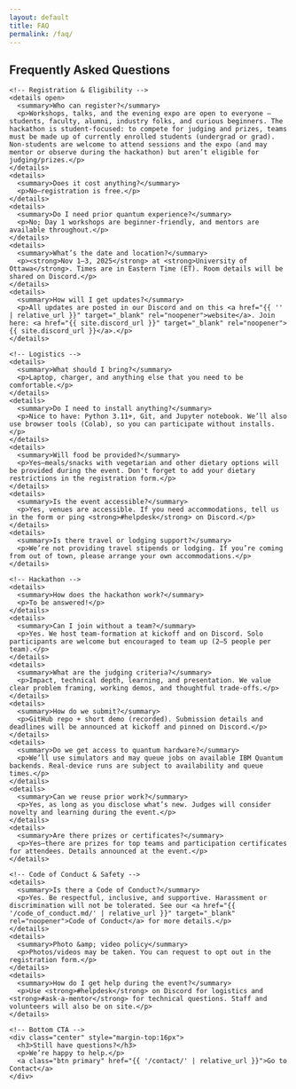 ```yaml
---
layout: default
title: FAQ
permalink: /faq/
---
```


<main class="container">
  <section class="card">
    <h2>Frequently Asked Questions</h2>

    <!-- Registration & Eligibility -->
    <details open>
      <summary>Who can register?</summary>
      <p>Workshops, talks, and the evening expo are open to everyone — students, faculty, alumni, industry folks, and curious beginners. The hackathon is student-focused: to compete for judging and prizes, teams must be made up of currently enrolled students (undergrad or grad). Non-students are welcome to attend sessions and the expo (and may mentor or observe during the hackathon) but aren’t eligible for judging/prizes.</p>
    </details>
    <details>
      <summary>Does it cost anything?</summary>
      <p>No—registration is free.</p>
    </details>
    <details>
      <summary>Do I need prior quantum experience?</summary>
      <p>No; Day 1 workshops are beginner-friendly, and mentors are available throughout.</p>
    </details>
    <details>
      <summary>What’s the date and location?</summary>
      <p><strong>Nov 1–3, 2025</strong> at <strong>University of Ottawa</strong>. Times are in Eastern Time (ET). Room details will be shared on Discord.</p>
    </details>
    <details>
      <summary>How will I get updates?</summary>
      <p>All updates are posted in our Discord and on this <a href="{{ '' | relative_url }}" target="_blank" rel="noopener">website</a>. Join here: <a href="{{ site.discord_url }}" target="_blank" rel="noopener">{{ site.discord_url }}</a>.</p>
    </details>

    <!-- Logistics -->
    <details>
      <summary>What should I bring?</summary>
      <p>Laptop, charger, and anything else that you need to be comfortable.</p>
    </details>
    <details>
      <summary>Do I need to install anything?</summary>
      <p>Nice to have: Python 3.11+, Git, and Jupyter notebook. We’ll also use browser tools (Colab), so you can participate without installs.</p>
    </details>
    <details>
      <summary>Will food be provided?</summary>
      <p>Yes—meals/snacks with vegetarian and other dietary options will be provided during the event. Don't forget to add your dietary restrictions in the registration form.</p>
    </details>
    <details>
      <summary>Is the event accessible?</summary>
      <p>Yes, venues are accessible. If you need accommodations, tell us in the form or ping <strong>#helpdesk</strong> on Discord.</p>
    </details>
    <details>
      <summary>Is there travel or lodging support?</summary>
      <p>We’re not providing travel stipends or lodging. If you’re coming from out of town, please arrange your own accommodations.</p>
    </details>

    <!-- Hackathon -->
    <details>
      <summary>How does the hackathon work?</summary>
      <p>To be answered!</p>
    </details>
    <details>
      <summary>Can I join without a team?</summary>
      <p>Yes. We host team-formation at kickoff and on Discord. Solo participants are welcome but encouraged to team up (2–5 people per team).</p>
    </details>
    <details>
      <summary>What are the judging criteria?</summary>
      <p>Impact, technical depth, learning, and presentation. We value clear problem framing, working demos, and thoughtful trade-offs.</p>
    </details>
    <details>
      <summary>How do we submit?</summary>
      <p>GitHub repo + short demo (recorded). Submission details and deadlines will be announced at kickoff and pinned on Discord.</p>
    </details>
    <details>
      <summary>Do we get access to quantum hardware?</summary>
      <p>We’ll use simulators and may queue jobs on available IBM Quantum backends. Real-device runs are subject to availability and queue times.</p>
    </details>
    <details>
      <summary>Can we reuse prior work?</summary>
      <p>Yes, as long as you disclose what’s new. Judges will consider novelty and learning during the event.</p>
    </details>
    <details>
      <summary>Are there prizes or certificates?</summary>
      <p>Yes—there are prizes for top teams and participation certificates for attendees. Details announced at the event.</p>
    </details>

    <!-- Code of Conduct & Safety -->
    <details>
      <summary>Is there a Code of Conduct?</summary>
      <p>Yes. Be respectful, inclusive, and supportive. Harassment or discrimination will not be tolerated. See our <a href="{{ '/code_of_conduct.md/' | relative_url }}" target="_blank" rel="noopener">Code of Conduct</a> for more details.</p>
    </details>
    <details>
      <summary>Photo &amp; video policy</summary>
      <p>Photos/videos may be taken. You can request to opt out in the registration form.</p>
    </details>
    <details>
      <summary>How do I get help during the event?</summary>
      <p>Use <strong>#helpdesk</strong> on Discord for logistics and <strong>#ask-a-mentor</strong> for technical questions. Staff and volunteers will also be on site.</p>
    </details>

    <!-- Bottom CTA -->
    <div class="center" style="margin-top:16px">
      <h3>Still have questions?</h3>
      <p>We’re happy to help.</p>
      <a class="btn primary" href="{{ '/contact/' | relative_url }}">Go to Contact</a>
    </div>
  </section>
</main>
